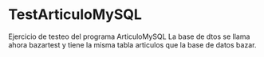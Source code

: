 # TestArticuloMySQL
Ejercicio de testeo del programa ArticuloMySQL
La base de dtos se llama ahora bazartest y tiene la misma tabla articulos que la base de datos bazar.

